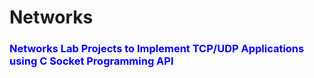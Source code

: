 # Networks
<h3><span style="color:blue;">Networks Lab Projects to Implement TCP/UDP Applications using C Socket Programming API</span></h3>
